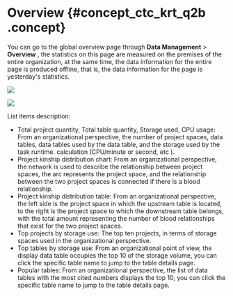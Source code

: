 # Overview {#concept_ctc_krt_q2b .concept}

You can go to the global overview page through **Data Management** \> **Overview** , the statistics on this page are measured on the premises of the entire organization, at the same time, the data information for the entire page is produced offline, that is, the data information for the page is yesterday's statistics.

![](http://static-aliyun-doc.oss-cn-hangzhou.aliyuncs.com/assets/img/16348/15368061448452_en-US.png)

![](http://static-aliyun-doc.oss-cn-hangzhou.aliyuncs.com/assets/img/16348/15368061448453_en-US.png)

List items description:

-   Total project quantity, Total table quantity, Storage used, CPU usage: From an organizational perspective, the number of project spaces, data tables, data tables used by the data table, and the storage used by the task runtime. calculation \(CPU/minute or second, etc \).
-   Project kinship distribution chart: From an organizational perspective, the network is used to describe the relationship between project spaces, the arc represents the project space, and the relationship between the two project spaces is connected if there is a blood relationship.
-   Project kinship distribution table: From an organizational perspective, the left side is the project space in which the upstream table is located, to the right is the project space to which the downstream table belongs, with the total amount representing the number of blood relationships that exist for the two project spaces.
-   Top projects by storage use: The top ten projects, in terms of storage spaces used in the organizational perspective.
-   Top tables by storage use: From an organizational point of view, the display data table occupies the top 10 of the storage volume, you can click the specific table name to jump to the table details page.
-   Popular tables: From an organizational perspective, the list of data tables with the most cited numbers displays the top 10, you can click the specific table name to jump to the table details page.

